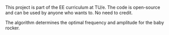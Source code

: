 This project is part of the EE curriculum at TU/e. The code is open-source and can be used by anyone who wants to. No need to credit. 

The algorithm determines the optimal frequency and amplitude for the baby rocker. 
